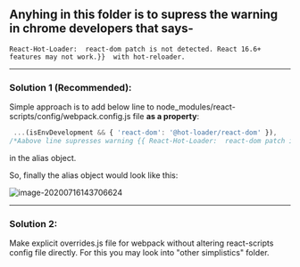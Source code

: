 ## Anyhing in this folder is to supress the warning in chrome developers that says-

`React-Hot-Loader:  react-dom patch is not detected. React 16.6+ features may not work.}}  with hot-reloader.`

***

### Solution 1 (Recommended):

Simple approach is to add below line to node_modules/react-scripts/config/webpack.config.js file **as a property**:

```js
 ...(isEnvDevelopment && { 'react-dom': '@hot-loader/react-dom' }),
/*Aabove line supresses warning {{ React-Hot-Loader:  react-dom patch is not detected. React 16.6+ features may not work.}}  with hot-reloader. */
```
in the alias object.

So, finally the alias object would look like this:

![image-20200716143706624](https://sahilrajput03.github.io/more/.imgs_typora/image-20200716143706624.png)

***

### Solution 2:

 Make explicit overrides.js file for webpack without altering react-scripts config file directly.
For this you may look into "other simplistics" folder.